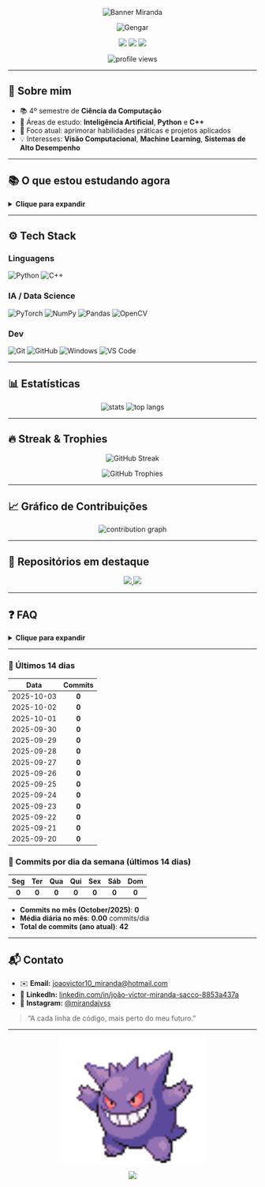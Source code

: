 <!-- TOPO: Modelo 2 - Roxo sólido neon -->
<p align="center">
  <img src="https://capsule-render.vercel.app/api?type=waving&height=250&text=Miranda&fontAlign=50&fontAlignY=40&color=9400D3&fontColor=ffffff&fontFamily=Pacifico&desc=Desenvolvedor%20e%20Estudante%20de%20Ci%C3%AAncia%20da%20Computa%C3%A7%C3%A3o&descAlign=50&descAlignY=65&descSize=14&animation=fadeIn" alt="Banner Miranda"/>
</p>

<!-- Mascote Gengar topo -->
<p align="center">
  <img src="https://raw.githubusercontent.com/PokeAPI/sprites/master/sprites/pokemon/other/showdown/94.gif" width="120" alt="Gengar"/>
</p>

<!-- CTA - Links rápidos -->
<p align="center">
  <a href="mailto:joaovictor10_miranda@hotmail.com"><img src="https://img.shields.io/badge/Contato-Email-9400D3?style=for-the-badge&logo=minutemailer&logoColor=white"/></a>
  <a href="https://www.linkedin.com/in/jo%C3%A3o-victor-miranda-sacco-8853a437a"><img src="https://img.shields.io/badge/LinkedIn-Conectar-9400D3?style=for-the-badge&logo=linkedin&logoColor=white"/></a>
  <a href="https://www.instagram.com/mirandajvss"><img src="https://img.shields.io/badge/Instagram-@mirandajvss-9400D3?style=for-the-badge&logo=instagram&logoColor=white"/></a>
</p>

<p align="center">
  <img src="https://komarev.com/ghpvc/?username=miranda-1&style=flat-square&label=Profile%20views&color=9400D3" alt="profile views"/>
</p>

---

## 🧩 Sobre mim
- 📚 4º semestre de **Ciência da Computação**
- 🧠 Áreas de estudo: **Inteligência Artificial**, **Python** e **C++**
- 🎯 Foco atual: aprimorar habilidades práticas e projetos aplicados
- 💡 Interesses: **Visão Computacional**, **Machine Learning**, **Sistemas de Alto Desempenho**

---

## 📚 O que estou estudando agora
<details>
  <summary><b>Clique para expandir</b></summary>
  <br>
  • Algoritmos e estruturas de dados em C++ <br>
  • Fundamentos de Machine Learning <br>
  • Python <br>
</details>

---

## ⚙️ Tech Stack
### Linguagens
![Python](https://img.shields.io/badge/Python-9400D3?style=for-the-badge&logo=python&logoColor=white)
![C++](https://img.shields.io/badge/C%2B%2B-9400D3?style=for-the-badge&logo=c%2B%2B&logoColor=white)

### IA / Data Science
![PyTorch](https://img.shields.io/badge/PyTorch-9400D3?style=for-the-badge&logo=pytorch&logoColor=white)
![NumPy](https://img.shields.io/badge/NumPy-9400D3?style=for-the-badge&logo=numpy&logoColor=white)
![Pandas](https://img.shields.io/badge/Pandas-9400D3?style=for-the-badge&logo=pandas&logoColor=white)
![OpenCV](https://img.shields.io/badge/OpenCV-9400D3?style=for-the-badge&logo=opencv&logoColor=white)

### Dev
![Git](https://img.shields.io/badge/Git-9400D3?style=for-the-badge&logo=git&logoColor=white)
![GitHub](https://img.shields.io/badge/GitHub-9400D3?style=for-the-badge&logo=github&logoColor=white)
![Windows](https://img.shields.io/badge/Windows-9400D3?style=for-the-badge&logo=windows&logoColor=white)
![VS Code](https://img.shields.io/badge/VS%20Code-9400D3?style=for-the-badge&logo=visualstudiocode&logoColor=white)

---

## 📊 Estatísticas
<p align="center">
  <img height="160" src="https://github-readme-stats.vercel.app/api?username=miranda-1&show_icons=true&theme=midnight-purple&rank_icon=github" alt="stats"/>
  <img height="160" src="https://github-readme-stats.vercel.app/api/top-langs/?username=miranda-1&layout=compact&theme=midnight-purple" alt="top langs"/>
</p>

---

## 🔥 Streak & Trophies
<p align="center">
  <img src="https://streak-stats.demolab.com?user=miranda-1&theme=tokyonight&hide_border=true&border_radius=6" alt="GitHub Streak" />
</p>

<p align="center">
  <img src="https://github-profile-trophy.vercel.app/?username=miranda-1&theme=dracula&no-frame=true&no-bg=true&margin-w=4" alt="GitHub Trophies"/>
</p>

---

## 📈 Gráfico de Contribuições
<p align="center">
  <img src="https://github-readme-activity-graph.vercel.app/graph?username=miranda-1&bg_color=0d1117&color=c9d1d9&line=9400D3&point=9400D3&area=true&hide_border=true" alt="contribution graph"/>
</p>

---

## 📂 Repositórios em destaque
<p align="center">
  <a href="https://github.com/miranda-1/Bootcamp-python-suzano">
    <img src="https://github-readme-stats.vercel.app/api/pin/?username=miranda-1&repo=Bootcamp-python-suzano&theme=midnight-purple" />
  </a>
  <a href="https://github.com/miranda-1/Primeira-aplicacao-em-python">
    <img src="https://github-readme-stats.vercel.app/api/pin/?username=miranda-1&repo=Primeira-aplicacao-em-python&theme=midnight-purple" />
  </a>
</p>

---

## ❓ FAQ
<details>
  <summary><b>Clique para expandir</b></summary>
  <br>
  <b>Stack preferida?</b> Python + PyTorch + C++. <br>
  <b>Ambiente?</b> Windows + VS Code. <br>
  <b>Objetivo?</b> Estágio/Trainee em IA ou Desenvolvimento de Software. <br>
</details>

---

<!--COMMITS_TABLE_START-->
### 🔮 Últimos 14 dias

| Data | Commits |
|:----:|:-------:|
| 2025-10-03 | **0** |
| 2025-10-02 | **0** |
| 2025-10-01 | **0** |
| 2025-09-30 | **0** |
| 2025-09-29 | **0** |
| 2025-09-28 | **0** |
| 2025-09-27 | **0** |
| 2025-09-26 | **0** |
| 2025-09-25 | **0** |
| 2025-09-24 | **0** |
| 2025-09-23 | **0** |
| 2025-09-22 | **0** |
| 2025-09-21 | **0** |
| 2025-09-20 | **0** |

### 💜 Commits por dia da semana (últimos 14 dias)

| Seg | Ter | Qua | Qui | Sex | Sáb | Dom |
|:---:|:---:|:---:|:---:|:---:|:---:|:---:|
| **0** | **0** | **0** | **0** | **0** | **0** | **0** |

<!--COMMITS_TABLE_END-->

<!--COMMITS_SUMMARY_START-->
- **Commits no mês (October/2025)**: **0**
- **Média diária no mês**: **0.00** commits/dia
- **Total de commits (ano atual)**: **42**

<!--COMMITS_SUMMARY_END-->

---

## 📬 Contato
- ✉️ **Email:** <joaovictor10_miranda@hotmail.com>  
- 💼 **LinkedIn:** [linkedin.com/in/joão-victor-miranda-sacco-8853a437a](https://www.linkedin.com/in/jo%C3%A3o-victor-miranda-sacco-8853a437a)  
- 📸 **Instagram:** [@mirandajvss](https://www.instagram.com/mirandajvss)  

> “A cada linha de código, mais perto do meu futuro.”

---

<!-- Mascote Gengar final -->
<p align="center">
  <img src="https://raw.githubusercontent.com/PokeAPI/sprites/master/sprites/pokemon/versions/generation-v/black-white/animated/94.gif" width="300" alt="Gengar"/>
</p>

<!-- RODAPÉ: Modelo 2 - Sólido roxo -->
<p align="center">
  <img src="https://capsule-render.vercel.app/api?type=waving&height=220&section=footer&color=9400D3&reversal=true&theme=dark"/>
</p>
